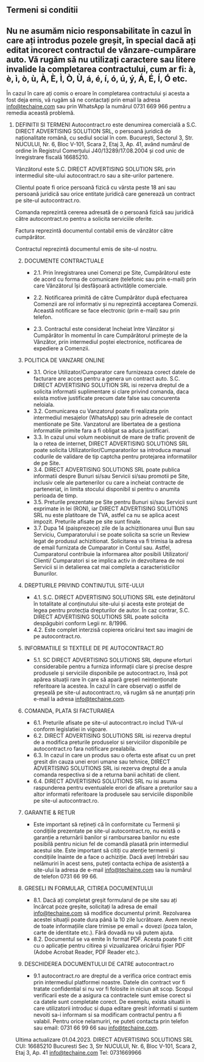 ## Termeni si conditii

## Nu ne asumăm nicio responsabilitate în cazul în care ați introdus pozele greșit, în special dacă ați editat incorect contractul de vânzare-cumpărare auto. Vă rugăm să nu utilizați caractere sau litere invalide la completarea contractului, cum ar fi: à, è, ì, ò, ù, À, È, Ì, Ò, Ù, á, é, í, ó, ú, ý, Á, É, Í, Ó etc.

În cazul în care ați comis o eroare în completarea contractului și acesta a fost deja emis, vă rugăm să ne contactați prin email la adresa info@techaine.com sau prin WhatsApp la numărul 0731 669 966 pentru a remedia această problemă.

1.  DEFINITII SI TERMENI
    Autocontract.ro este denumirea comercială a S.C. DIRECT ADVERTISING SOLUTION SRL, o persoană juridică de naționalitate română, cu sediul social în com. București, Sectorul 3, Str. NUCULUI, Nr. 6, Bloc V-101, Scara 2, Etaj 3, Ap. 41, având numărul de ordine în Registrul Comerțului J40/13289/17.08.2004 și cod unic de înregistrare fiscală 16685210.

    Vânzătorul este S.C. DIRECT ADVERTISING SOLUTION SRL prin intermediul site-ului autocontract.ro sau a site-urilor partenere.

    Clientul poate fi orice persoană fizică cu vârsta peste 18 ani sau persoană juridică sau orice entitate juridică care generează un contract pe site-ul autocontract.ro.

    Comanda reprezintă cererea adresată de o persoană fizică sau juridică către autocontract.ro pentru a solicita serviciile oferite.

    Factura reprezintă documentul contabil emis de vânzător către cumpărător.

    Contractul reprezintă documentul emis de site-ul nostru.

    2. DOCUMENTE CONTRACTUALE

       - 2.1. Prin înregistrarea unei Comenzi pe Site, Cumpărătorul este de acord cu forma de comunicare (telefonic sau prin e-mail) prin care Vânzătorul își desfășoară activitățile comerciale.

       - 2.2. Notificarea primită de către Cumpărător după efectuarea Comenzii are rol informativ și nu reprezintă acceptarea Comenzii. Această notificare se face electronic (prin e-mail) sau prin telefon.

       - 2.3. Contractul este considerat încheiat între Vânzător și Cumpărător în momentul în care Cumpărătorul primește de la Vânzător, prin intermediul poștei electronice, notificarea de expediere a Comenzii.

    3. POLITICA DE VANZARE ONLINE
       - 3.1. Orice Utilizator/Cumparator care furnizeaza corect datele de facturare are acces pentru a genera un contract auto.
         S.C. DIRECT ADVERTISING SOLUTION SRL isi rezerva dreptul de a solicita informatii suplimentare si clare privind comanda, daca exista motive justificate precum date false sau concurenta neloiala.
       - 3.2. Comunicarea cu Vanzatorul poate fi realizata prin intermediul mesajelor (WhatsApp) sau prin adresele de contact mentionate pe Site. Vanzatorul are libertatea de a gestiona informatiile primite fara a fi obligat sa aduca justificari.
       - 3.3. In cazul unui volum neobisnuit de mare de trafic provenit de la o retea de internet, DIRECT ADVERTISING SOLUTIONS SRL poate solicita Utilizatorilor/Cumparatorilor sa introduca manual codurile de validare de tip captcha pentru protejarea informatiilor de pe Site.
       - 3.4. DIRECT ADVERTISING SOLUTIONS SRL poate publica informatii despre Bunuri si/sau Servicii si/sau promotii pe Site, inclusiv cele ale partenerilor cu care a incheiat contracte de parteneriat, in limita stocului disponibil si pentru o anumita perioada de timp.
       - 3.5. Preturile prezentate pe Site pentru Bunuri si/sau Servicii sunt exprimate in lei (RON), iar DIRECT ADVERTISING SOLUTIONS SRL nu este platitoare de TVA, astfel ca nu se aplica acest impozit. Preturile afisate pe site sunt finale.
       - 3.7. Dupa 14 (paisprezece) zile de la achizitionarea unui Bun sau Serviciu, Cumparatorului i se poate solicita sa scrie un Review legat de produsul achizitionat. Solicitarea va fi trimisa la adresa de email furnizata de Cumparator in Contul sau. Astfel, Cumparatorul contribuie la informarea altor posibili Utilizatori/ Clienti/ Cumparatori si se implica activ in dezvoltarea de noi Servicii si in detalierea cat mai completa a caracteristicilor Bunurilor.
    4. DREPTURILE PRIVIND CONTINUTUL SITE-ULUI
       - 4.1. S.C. DIRECT ADVERTISING SOLUTIONS SRL este deținătorul în totalitate al conținutului site-ului și acesta este protejat de legea pentru protecția drepturilor de autor. În caz contrar, S.C. DIRECT ADVERTISING SOLUTIONS SRL poate solicita despăgubiri conform Legii nr. 8/1996.
       - 4.2. Este complet interzisă copierea oricărui text sau imagini de pe autocontract.ro.
    5. INFORMATIILE SI TEXTELE DE PE AUTOCONTRACT.RO
       - 5.1. SC DIRECT ADVERTISING SOLUTIONS SRL depune eforturi considerabile pentru a furniza informații clare și precise despre produsele și serviciile disponibile pe autocontract.ro, însă pot apărea situații rare în care să apară greșeli neintenționate referitoare la acestea. În cazul în care observați o astfel de greșeală pe site-ul autocontract.ro, vă rugăm să ne anunțați prin e-mail la adresa info@techaine.com.
    6. COMANDA, PLATA SI FACTURAREA
       - 6.1. Preturile afisate pe site-ul autocontract.ro includ TVA-ul conform legislatiei in vigoare.
       - 6.2. DIRECT ADVERTISING SOLUTIONS SRL isi rezerva dreptul de a modifica preturile produselor si serviciilor disponibile pe autocontract.ro fara notificare prealabila.
       - 6.3. In cazul in care un produs sau o oferta este afisat cu un pret gresit din cauza unei erori umane sau tehnice, DIRECT ADVERTISING SOLUTIONS SRL isi rezerva dreptul de a anula comanda respectiva si de a returna banii achitati de client.
       - 6.4. DIRECT ADVERTISING SOLUTIONS SRL nu isi asuma raspunderea pentru eventualele erori de afisare a preturilor sau a altor informatii referitoare la produsele sau serviciile disponibile pe site-ul autocontract.ro.
    7. GARANTIE & RETUR
       - Este important să rețineți că în conformitate cu Termenii și condițiile prezentate pe site-ul autocontract.ro, nu există o garanție a returnării banilor și rambursarea banilor nu este posibilă pentru niciun fel de comandă plasată prin intermediul acestui site. Este important să citiți cu atenție termenii și condițiile înainte de a face o achiziție. Dacă aveți întrebări sau nelămuriri în acest sens, puteți contacta echipa de asistență a site-ului la adresa de e-mail info@techaine.com sau la numărul de telefon 0731 66 99 66.
    8. GRESELI IN FORMULAR, CITIREA DOCUMENTULUI
       - 8.1. Dacă ați completat greșit formularul de pe site sau ați încărcat poze greșite, solicitați la adresa de email info@techaine.com să modifice documentul primit. Rezolvarea acestei situații poate dura până la 10 zile lucrătoare. Avem nevoie de toate informațiile clare trimise pe email + dovezi (poza talon, carte de identitate etc.). Fără dovadă nu vă putem ajuta.
       - 8.2. Documentul se va emite în format PDF. Acesta poate fi citit cu o aplicație pentru citirea și vizualizarea oricărui fișier PDF (Adobe Acrobat Reader, PDF Reader etc.).
    9. DESCHIDEREA DOCUMENTULUI DE CATRE autocontract.ro
       - 9.1 autocontract.ro are dreptul de a verifica orice contract emis prin intermediul platformei noastre. Datele din contract vor fi tratate confidential si nu vor fi folosite in niciun alt scop. Scopul verificarii este de a asigura ca contractele sunt emise corect si ca datele sunt completate corect. De exemplu, exista situatii in care utilizatorii introduc si dupa editare gresit informatii si suntem nevoiti sa-i informam si sa modificam contractul pentru a fi valabil. Pentru orice nelamuriri, ne puteti contacta prin telefon sau email: 0731 66 99 66 sau info@techaine.com.

    Ultima actualizare 01.04.2023.
    DIRECT ADVERTISING SOLUTIONS SRL
    CUI: 16685210
    Bucuresti Sec 3, Str NUCULUI, Nr. 6, Bloc V-101, Scara 2, Etaj 3, Ap. 41
    info@techaine.com
    Tel: 0731669966
